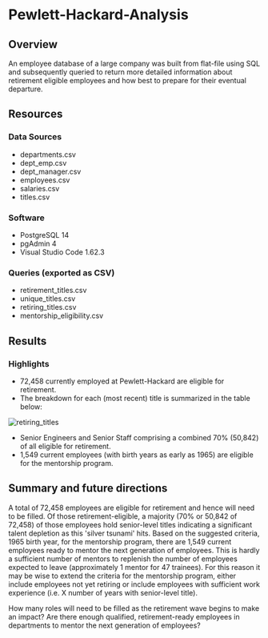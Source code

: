 # Pewlett-Hackard-Analysis
## Overview
An employee database of a large company was built from flat-file using SQL and subsequently queried to return more detailed information about retirement eligible employees and how best to prepare for their eventual departure. 

## Resources
### Data Sources
* departments.csv
* dept_emp.csv
* dept_manager.csv
* employees.csv
* salaries.csv
* titles.csv
### Software
* PostgreSQL 14
* pgAdmin 4
* Visual Studio Code 1.62.3
### Queries (exported as CSV)
* retirement_titles.csv
* unique_titles.csv
* retiring_titles.csv
* mentorship_eligibility.csv

## Results
### Highlights
* 72,458 currently employed at Pewlett-Hackard are eligible for retirement.
* The breakdown for each (most recent) title is summarized in the table below:

![retiring_titles](https://user-images.githubusercontent.com/90335218/146656299-f7fb61f2-5f7e-47a3-8d82-225b625b2064.png)

* Senior Engineers and Senior Staff comprising a combined 70% (50,842) of all eligible for retirement.
* 1,549 current employees (with birth years as early as 1965) are eligible for the mentorship program.

## Summary and future directions
A total of 72,458 employees are eligible for retirement and hence will need to be filled. Of those retirement-eligible, a majority (70% or 50,842 of 72,458) of those employees hold senior-level titles indicating a significant talent depletion as this 'silver tsunami' hits. Based on the suggested criteria, 1965 birth year, for the mentorship program, there are 1,549 current employees ready to mentor the next generation of employees. This is hardly a sufficient number of mentors to replenish the number of employees expected to leave (approximately 1 mentor for 47 trainees). For this reason it may be wise to extend the criteria for the mentorship program, either include employees not yet retiring or include employees with sufficient work experience (i.e. X number of years with senior-level title).

How many roles will need to be filled as the retirement wave begins to make an impact? Are there enough qualified, retirement-ready employees in departments to mentor the next generation of employees?
